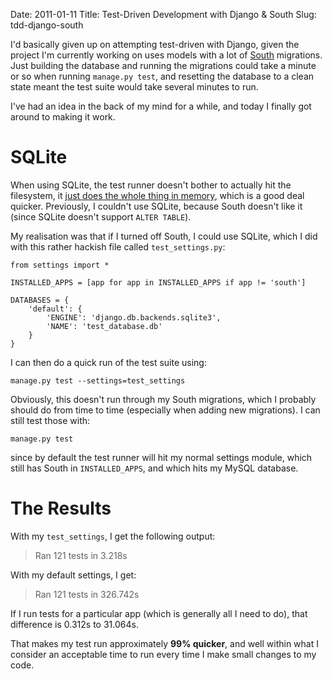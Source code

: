 Date: 2011-01-11
Title: Test-Driven Development with Django & South
Slug: tdd-django-south

I'd basically given up on attempting test-driven with Django, given the project I'm currently working on uses models with a lot of [South](south.aeracode.org) migrations. Just building the database and running the migrations could take a minute or so when running `manage.py test`, and resetting the database to a clean state meant the test suite would take several minutes to run.

I've had an idea in the back of my mind for a while, and today I finally got around to making it work.

# SQLite

When using SQLite, the test runner doesn't bother to actually hit the filesystem, it [just does the whole thing in memory](http://docs.djangoproject.com/en/1.2/topics/testing/#the-test-database), which is a good deal quicker. Previously, I couldn't use SQLite, because South doesn't like it (since SQLite doesn't support `ALTER TABLE`).

My realisation was that if I turned off South, I could use SQLite, which I did with this rather hackish file called `test_settings.py`:

    from settings import *

    INSTALLED_APPS = [app for app in INSTALLED_APPS if app != 'south']

    DATABASES = {
        'default': {
            'ENGINE': 'django.db.backends.sqlite3',
            'NAME': 'test_database.db'
        }
    }

I can then do a quick run of the test suite using:

    manage.py test --settings=test_settings

Obviously, this doesn't run through my South migrations, which I probably should do from time to time (especially when adding new migrations). I can still test those with:

    manage.py test

since by default the test runner will hit my normal settings module, which still has South in `INSTALLED_APPS`, and which hits my MySQL database.

# The Results

With my `test_settings`, I get the following output:

> Ran 121 tests in 3.218s

With my default settings, I get:

> Ran 121 tests in 326.742s

If I run tests for a particular app (which is generally all I need to do), that difference is 0.312s to 31.064s.

That makes my test run approximately **99% quicker**, and well within what I consider an acceptable time to run every time I make small changes to my code.
